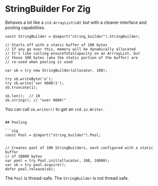 # StringBuilder For Zig

Behaves a lot like a `std.ArrayList(u8)` but with a cleaner interface and pooling capabilities.

```zig
const StringBuilder = @import("string_builder").StringBuilder;

// Starts off with a static buffer of 100 bytes
// If you go over this, memory will be dynamically allocated 
// It's like calling ensureTotalCapacity on an ArrrayList, but
// those 100 bytes (aka the static portion of the buffer) are 
// re-used when pooling is used

var sb = try new StringBuilder(allocator, 100);

try sb.writeByte('o');
try sb.write('ver 9000!1');
sb.truncate(1);

sb.len();  // 10
sb.string(); // "over 9000!"
```

You can call `sb.writer()` to get an `std.io.Writer`.
```

## Pooling

```zig
const Pool = @import("string_builder").Pool;


// Creates pool of 100 StringBuilders, each configured with a static buffer
// of 10000 bytes
var pool = try Pool.init(allocator, 100, 10000);
var sb = try pool.acquire();
defer pool.release(sb);
```

The `Pool` is thread-safe. The `StringBuilder` is not thread safe.

